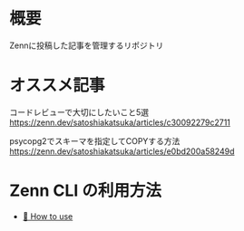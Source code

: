 # 概要
Zennに投稿した記事を管理するリポジトリ

# オススメ記事
コードレビューで大切にしたいこと5選
https://zenn.dev/satoshiakatsuka/articles/c30092279c2711

psycopg2でスキーマを指定してCOPYする方法
https://zenn.dev/satoshiakatsuka/articles/e0bd200a58249d

# Zenn CLI の利用方法
* [📘 How to use](https://zenn.dev/zenn/articles/zenn-cli-guide)